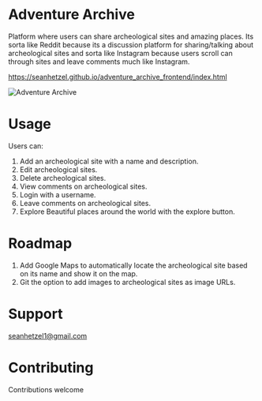 # Adventure Archive

Platform where users can share archeological sites and amazing places. Its sorta like Reddit because its a discussion platform for sharing/talking about archeological sites and sorta like Instagram because users scroll can through sites and leave comments much like Instagram.

https://seanhetzel.github.io/adventure_archive_frontend/index.html

![Adventure Archive](adventure-archive-screenshot-2.PNG)

# Usage

Users can:

1. Add an archeological site with a name and description.
2. Edit archeological sites.
3. Delete archeological sites.
4. View comments on archeological sites.
5. Login with a username.
6. Leave comments on archeological sites.
7. Explore Beautiful places around the world with the explore button.

# Roadmap

1. Add Google Maps to automatically locate the archeological site based on its name and show it on the map.
2. Git the option to add images to archeological sites as image URLs.

# Support

seanhetzel1@gmail.com

# Contributing

Contributions welcome
